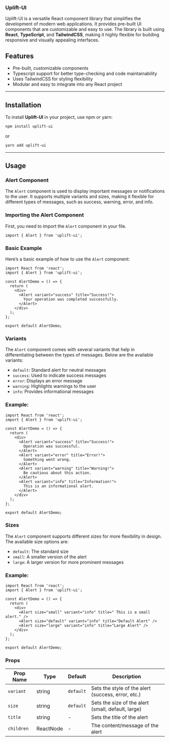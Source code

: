 ### Uplift-UI

Uplift-UI is a versatile React component library that simplifies the development of modern web applications. It provides pre-built UI components that are customizable and easy to use. The library is built using **React**, **TypeScript**, and **TailwindCSS**, making it highly flexible for building responsive and visually appealing interfaces.

## Features

- Pre-built, customizable components
- Typescript support for better type-checking and code maintainability
- Uses TailwindCSS for styling flexibility
- Modular and easy to integrate into any React project

---

## Installation

To install **Uplift-UI** in your project, use npm or yarn:

```bash
npm install uplift-ui
```

or

```bash
yarn add uplift-ui
```

---

## Usage

### Alert Component

The `Alert` component is used to display important messages or notifications to the user. It supports multiple variants and sizes, making it flexible for different types of messages, such as success, warning, error, and info.

### Importing the Alert Component

First, you need to import the `Alert` component in your file.

```tsx
import { Alert } from 'uplift-ui';
```

### Basic Example

Here’s a basic example of how to use the `Alert` component:

```tsx
import React from 'react';
import { Alert } from 'uplift-ui';

const AlertDemo = () => {
  return (
    <div>
      <Alert variant="success" title="Success!">
        Your operation was completed successfully.
      </Alert>
    </div>
  );
};

export default AlertDemo;
```

### Variants

The `Alert` component comes with several variants that help in differentiating between the types of messages. Below are the available variants:

- `default`: Standard alert for neutral messages
- `success`: Used to indicate success messages
- `error`: Displays an error message
- `warning`: Highlights warnings to the user
- `info`: Provides informational messages

### Example:

```tsx
import React from 'react';
import { Alert } from 'uplift-ui';

const AlertDemo = () => {
  return (
    <div>
      <Alert variant="success" title="Success!">
        Operation was successful.
      </Alert>
      <Alert variant="error" title="Error!">
        Something went wrong.
      </Alert>
      <Alert variant="warning" title="Warning!">
        Be cautious about this action.
      </Alert>
      <Alert variant="info" title="Information!">
        This is an informational alert.
      </Alert>
    </div>
  );
};

export default AlertDemo;
```

### Sizes

The `Alert` component supports different sizes for more flexibility in design. The available size options are:

- `default`: The standard size
- `small`: A smaller version of the alert
- `large`: A larger version for more prominent messages

### Example:

```tsx
import React from 'react';
import { Alert } from 'uplift-ui';

const AlertDemo = () => {
  return (
    <div>
      <Alert size="small" variant="info" title=" This is a small alert." />
      <Alert size="default" variant="info" title="Default Alert" />
      <Alert size="large" variant="info" title="Large Alert" />
    </div>
  );
};

export default AlertDemo;
```

### Props

| Prop Name  | Type      | Default   | Description                                        |
| ---------- | --------- | --------- | -------------------------------------------------- |
| `variant`  | string    | `default` | Sets the style of the alert (success, error, etc.) |
| `size`     | string    | `default` | Sets the size of the alert (small, default, large) |
| `title`    | string    | -         | Sets the title of the alert                        |
| `children` | ReactNode | -         | The content/message of the alert                   |
